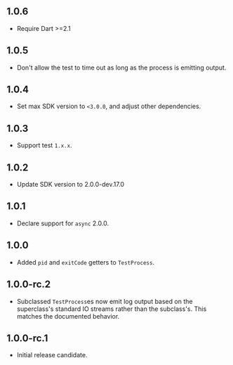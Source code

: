 ## 1.0.6

* Require Dart >=2.1

## 1.0.5

* Don't allow the test to time out as long as the process is emitting output.

## 1.0.4

* Set max SDK version to `<3.0.0`, and adjust other dependencies.

## 1.0.3

* Support test `1.x.x`.

## 1.0.2

* Update SDK version to 2.0.0-dev.17.0

## 1.0.1

* Declare support for `async` 2.0.0.

## 1.0.0

* Added `pid` and `exitCode` getters to `TestProcess`.

## 1.0.0-rc.2

* Subclassed `TestProcess`es now emit log output based on the superclass's
  standard IO streams rather than the subclass's. This matches the documented
  behavior.

## 1.0.0-rc.1

* Initial release candidate.
